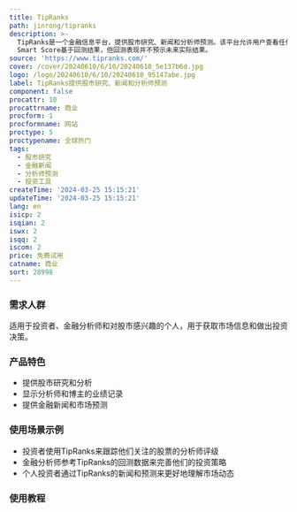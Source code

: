 ```yaml
---
title: TipRanks
path: jinrong/tipranks
description: >-
  TipRanks是一个金融信息平台，提供股市研究、新闻和分析师预测。该平台允许用户查看任何分析师或博主的跟踪记录和衡量表现，帮助用户判断信息的可靠性。TipRanks
  Smart Score基于回测结果，但回测表现并不预示未来实际结果。
source: 'https://www.tipranks.com/'
cover: /cover/20240610/6/10/20240610_5e137b6d.jpg
logo: /logo/20240610/6/10/20240610_95147abe.jpg
label: TipRanks提供股市研究、新闻和分析师预测
component: false
procattr: 10
procattrname: 商业
procform: 1
procformname: 网站
proctype: 5
proctypename: 全球热门
tags:
  - 股市研究
  - 金融新闻
  - 分析师预测
  - 投资工具
createTime: '2024-03-25 15:15:21'
updateTime: '2024-03-25 15:15:21'
lang: en
isicp: 2
isqian: 2
iswx: 2
isqq: 2
iscom: 2
price: 免费试用
catname: 商业
sort: 28998
---
```




### 需求人群
适用于投资者、金融分析师和对股市感兴趣的个人，用于获取市场信息和做出投资决策。

### 产品特色
* 提供股市研究和分析
* 显示分析师和博主的业绩记录
* 提供金融新闻和市场预测

### 使用场景示例
* 投资者使用TipRanks来跟踪他们关注的股票的分析师评级
* 金融分析师参考TipRanks的回测数据来完善他们的投资策略
* 个人投资者通过TipRanks的新闻和预测来更好地理解市场动态

### 使用教程


  
